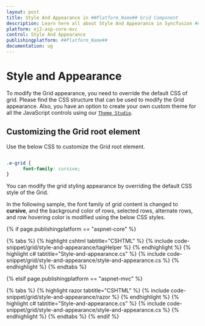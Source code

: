 ```yaml
---
layout: post
title: Style And Appearance in ##Platform_Name## Grid Component
description: Learn here all about Style And Appearance in Syncfusion ##Platform_Name## Grid component of Syncfusion Essential JS 2 and more.
platform: ej2-asp-core-mvc
control: Style And Appearance
publishingplatform: ##Platform_Name##
documentation: ug
---
```



# Style and Appearance

To modify the Grid appearance, you need to override the default CSS of grid. Please find the CSS structure that can be used to modify the Grid appearance. Also, you have an option to create your own custom theme for all the JavaScript controls using our [`Theme Studio`](https://ej2.syncfusion.com/themestudio/?theme=material).

## Customizing the Grid root element

Use the below CSS to customize the Grid root element.

```css

.e-grid {
      font-family: cursive;
}

```

You can modify the grid styling appearance by overriding the default CSS style of the Grid.

In the following sample, the font family of grid content is changed to **cursive**, and the background color of rows, selected rows, alternate rows, and row hovering color is modified using the below CSS styles.

{% if page.publishingplatform == "aspnet-core" %}

{% tabs %}
{% highlight cshtml tabtitle="CSHTML" %}
{% include code-snippet/grid/style-and-appearance/tagHelper %}
{% endhighlight %}
{% highlight c# tabtitle="Style-and-appearance.cs" %}
{% include code-snippet/grid/style-and-appearance/style-and-appearance.cs %}
{% endhighlight %}
{% endtabs %}

{% elsif page.publishingplatform == "aspnet-mvc" %}

{% tabs %}
{% highlight razor tabtitle="CSHTML" %}
{% include code-snippet/grid/style-and-appearance/razor %}
{% endhighlight %}
{% highlight c# tabtitle="Style-and-appearance.cs" %}
{% include code-snippet/grid/style-and-appearance/style-and-appearance.cs %}
{% endhighlight %}
{% endtabs %}
{% endif %}